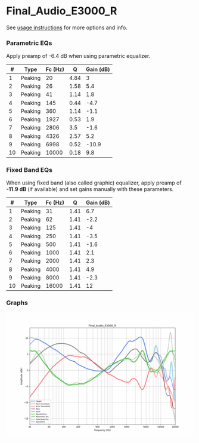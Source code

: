 # Final_Audio_E3000_R
See [usage instructions](https://github.com/jaakkopasanen/AutoEq#usage) for more options and info.

### Parametric EQs
Apply preamp of -6.4 dB when using parametric equalizer.

|   # | Type    |   Fc (Hz) |    Q |   Gain (dB) |
|-----|---------|-----------|------|-------------|
|   1 | Peaking |        20 | 4.84 |         3   |
|   2 | Peaking |        26 | 1.58 |         5.4 |
|   3 | Peaking |        41 | 1.14 |         1.8 |
|   4 | Peaking |       145 | 0.44 |        -4.7 |
|   5 | Peaking |       360 | 1.14 |        -1.1 |
|   6 | Peaking |      1927 | 0.53 |         1.9 |
|   7 | Peaking |      2806 | 3.5  |        -1.6 |
|   8 | Peaking |      4326 | 2.57 |         5.2 |
|   9 | Peaking |      6998 | 0.52 |       -10.9 |
|  10 | Peaking |     10000 | 0.18 |         9.8 |

### Fixed Band EQs
When using fixed band (also called graphic) equalizer, apply preamp of **-11.9 dB** (if available) and set gains manually with these parameters.

|   # | Type    |   Fc (Hz) |    Q |   Gain (dB) |
|-----|---------|-----------|------|-------------|
|   1 | Peaking |        31 | 1.41 |         6.7 |
|   2 | Peaking |        62 | 1.41 |        -2.2 |
|   3 | Peaking |       125 | 1.41 |        -4   |
|   4 | Peaking |       250 | 1.41 |        -3.5 |
|   5 | Peaking |       500 | 1.41 |        -1.6 |
|   6 | Peaking |      1000 | 1.41 |         2.1 |
|   7 | Peaking |      2000 | 1.41 |         2.3 |
|   8 | Peaking |      4000 | 1.41 |         4.9 |
|   9 | Peaking |      8000 | 1.41 |        -2.3 |
|  10 | Peaking |     16000 | 1.41 |        12   |

### Graphs
![](./Final_Audio_E3000_R.png)
